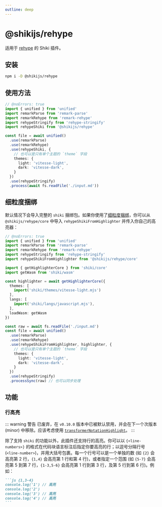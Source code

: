 ```yaml
---
outline: deep
---
```


# @shikijs/rehype

<Badges name="@shikijs/rehype" />

适用于 [rehype](https://github.com/rehypejs/rehype) 的 Shiki 插件。

## 安装

```bash
npm i -D @shikijs/rehype
```

## 使用方法

```ts twoslash
// @noErrors: true
import { unified } from 'unified'
import remarkParse from 'remark-parse'
import remarkRehype from 'remark-rehype'
import rehypeStringify from 'rehype-stringify'
import rehypeShiki from '@shikijs/rehype'

const file = await unified()
  .use(remarkParse)
  .use(remarkRehype)
  .use(rehypeShiki, {
    // 也可以是只有单个主题的 `theme` 字段
    themes: {
      light: 'vitesse-light',
      dark: 'vitesse-dark',
    }
  })
  .use(rehypeStringify)
  .process(await fs.readFile('./input.md'))
```

## 细粒度捆绑

默认情况下会导入完整的 `shiki` 捆绑包。如果你使用了[细粒度捆绑](/guide/install#细粒度捆绑)，你可以从 `@shikijs/rehype/core` 中导入 `rehypeShikiFromHighlighter` 并传入你自己的高亮器：

```ts twoslash
// @noErrors: true
import { unified } from 'unified'
import remarkParse from 'remark-parse'
import remarkRehype from 'remark-rehype'
import rehypeStringify from 'rehype-stringify'
import rehypeShikiFromHighlighter from '@shikijs/rehype/core'

import { getHighlighterCore } from 'shiki/core'
import getWasm from 'shiki/wasm'

const highlighter = await getHighlighterCore({
  themes: [
    import('shiki/themes/vitesse-light.mjs')
  ],
  langs: [
    import('shiki/langs/javascript.mjs'),
  ],
  loadWasm: getWasm
})

const raw = await fs.readFile('./input.md')
const file = await unified()
  .use(remarkParse)
  .use(remarkRehype)
  .use(rehypeShikiFromHighlighter, highlighter, {
    // 也可以是只有单个主题的 `theme` 字段
    themes: {
      light: 'vitesse-light',
      dark: 'vitesse-dark',
    }
  })
  .use(rehypeStringify)
  .processSync(raw) // 也可以同步处理
```

## 功能

### 行高亮

::: warning 警告
已废弃，在 `v0.10.0` 版本中已被默认禁用，并会在下一个次版本 (minor) 中移除。应该考虑使用 [`transformerNotationHighlight`](/packages/transformers#transformernotationhighlight)。
:::

除了支持 `shiki` 的功能以外，此插件还支持行的高亮。你可以以 `{<line-numbers>}` 的格式在代码块语言标注后指定你要高亮的行；以逗号分隔行号 (`<line-number>`)，并用大括号包裹。每一个行号可以是一个单独的数 (如 `{2}` 会高亮第 2 行，`{1,4}` 会高亮第 1 行和第 4 行)，或者指定一个范围 (如 `{5-7}` 会高亮第 5 到第 7 行，`{1-3,5-6}` 会高亮第 1 行到第 3 行，及第 5 行到第 6 行)。例如：

````md
```js {1,3-4}
console.log('1') // 高亮
console.log('2')
console.log('3') // 高亮
console.log('4') // 高亮
```
````
